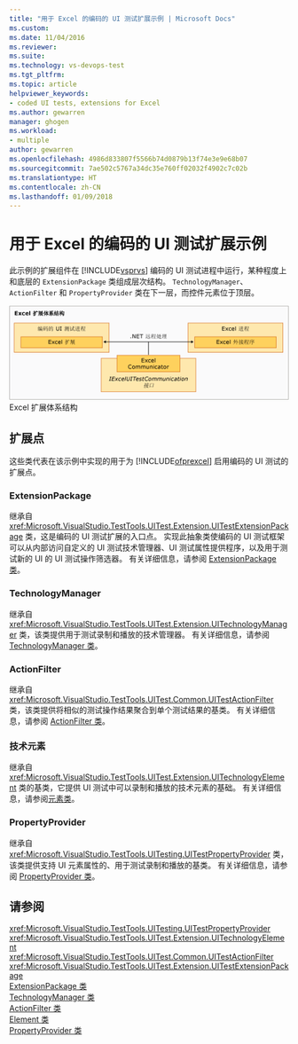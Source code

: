 ```yaml
---
title: "用于 Excel 的编码的 UI 测试扩展示例 | Microsoft Docs"
ms.custom: 
ms.date: 11/04/2016
ms.reviewer: 
ms.suite: 
ms.technology: vs-devops-test
ms.tgt_pltfrm: 
ms.topic: article
helpviewer_keywords:
- coded UI tests, extensions for Excel
ms.author: gewarren
manager: ghogen
ms.workload:
- multiple
author: gewarren
ms.openlocfilehash: 4986d833807f5566b74d0879b13f74e3e9e68b07
ms.sourcegitcommit: 7ae502c5767a34dc35e760ff02032f4902c7c02b
ms.translationtype: HT
ms.contentlocale: zh-CN
ms.lasthandoff: 01/09/2018
---
```

# <a name="sample-coded-ui-test-extension-for-excel"></a>用于 Excel 的编码的 UI 测试扩展示例
此示例的扩展组件在 [!INCLUDE[vsprvs](../code-quality/includes/vsprvs_md.md)] 编码的 UI 测试进程中运行，某种程度上和底层的 `ExtensionPackage` 类组成层次结构。 `TechnologyManager`、`ActionFilter` 和 `PropertyProvider` 类在下一层，而控件元素位于顶层。  
  
 ![Excel 测试扩展体系结构](../test/media/excel_extarch.png "Excel_ExtArch")  
Excel 扩展体系结构  
  
## <a name="extension-points"></a>扩展点  
 这些类代表在该示例中实现的用于为 [!INCLUDE[ofprexcel](../test/includes/ofprexcel_md.md)] 启用编码的 UI 测试的扩展点。  
  
### <a name="extensionpackage"></a>ExtensionPackage  
 继承自 <xref:Microsoft.VisualStudio.TestTools.UITest.Extension.UITestExtensionPackage> 类，这是编码的 UI 测试扩展的入口点。 实现此抽象类使编码的 UI 测试框架可以从内部访问自定义的 UI 测试技术管理器、UI 测试属性提供程序，以及用于测试新的 UI 的 UI 测试操作筛选器。 有关详细信息，请参阅 [ExtensionPackage 类](../test/sample-excel-extension-extensionpackage-class.md)。  
  
### <a name="technologymanager"></a>TechnologyManager  
 继承自 <xref:Microsoft.VisualStudio.TestTools.UITest.Extension.UITechnologyManager> 类，该类提供用于测试录制和播放的技术管理器。 有关详细信息，请参阅 [TechnologyManager 类](../test/sample-excel-extension-technologymanager-class.md)。  
  
### <a name="actionfilter"></a>ActionFilter  
 继承自 <xref:Microsoft.VisualStudio.TestTools.UITest.Common.UITestActionFilter> 类，该类提供将相似的测试操作结果聚合到单个测试结果的基类。 有关详细信息，请参阅 [ActionFilter 类](../test/sample-excel-extension-actionfilter-class.md)。  
  
### <a name="technology-elements"></a>技术元素  
 继承自 <xref:Microsoft.VisualStudio.TestTools.UITest.Extension.UITechnologyElement> 类的基类，它提供 UI 测试中可以录制和播放的技术元素的基础。 有关详细信息，请参阅[元素类](../test/sample-excel-extension-element-classes.md)。  
  
### <a name="propertyprovider"></a>PropertyProvider  
 继承自 <xref:Microsoft.VisualStudio.TestTools.UITesting.UITestPropertyProvider> 类，该类提供支持 UI 元素属性的、用于测试录制和播放的基类。 有关详细信息，请参阅 [PropertyProvider 类](../test/sample-excel-extension-propertyprovider-class.md)。  
  
## <a name="see-also"></a>请参阅  
 <xref:Microsoft.VisualStudio.TestTools.UITesting.UITestPropertyProvider>   
 <xref:Microsoft.VisualStudio.TestTools.UITest.Extension.UITechnologyElement>   
 <xref:Microsoft.VisualStudio.TestTools.UITest.Common.UITestActionFilter>   
 <xref:Microsoft.VisualStudio.TestTools.UITest.Extension.UITestExtensionPackage>   
 [ExtensionPackage 类](../test/sample-excel-extension-extensionpackage-class.md)   
 [TechnologyManager 类](../test/sample-excel-extension-technologymanager-class.md)   
 [ActionFilter 类](../test/sample-excel-extension-actionfilter-class.md)   
 [Element 类](../test/sample-excel-extension-element-classes.md)   
 [PropertyProvider 类](../test/sample-excel-extension-propertyprovider-class.md)
